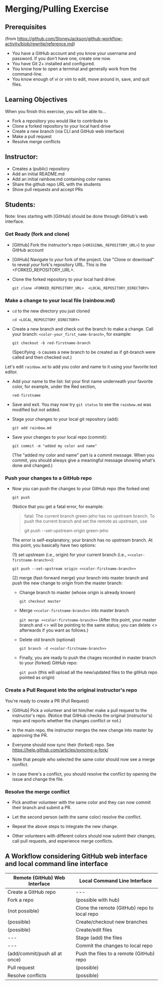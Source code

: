# Merging/Pulling Exercise

## Prerequisites 

(from https://github.com/StoneyJackson/github-workflow-activity/blob/rewrite/reference.md)

- You have a GitHub account and you know your username and password. If you
  don't have one, create one now.
- You have Git 2+ installed and configured.
- You know how to open a terminal and generally work from the command-line.
- You know enough of vi or vim to edit, move around in, save, and quit files.

## Learning Objectives
When you finish this exercise, you will be able to...
- Fork a repository you would like to contribute to
- Clone a forked repository to your local hard drive
- Create a new branch (via CLI and GitHub web interface)
- Make a pull request 
- Resolve merge conflicts

## Instructor:

- Creates a (public) repository
- Add an initial README.md
- Add an initial rainbow.md containing color names
- Share the github repo URL with the students
- Show pull requests and accept PRs 

## Students: 
Note: lines starting with [GitHub] should be done through GitHub's web interface.

### Get Ready (fork and clone)

- [GitHub] Fork the instructor's repo (`<ORIGINAL_REPOSITORY_URL>`) to your GitHub account

- [GitHub] Navigate to _your_ fork of the project. Use "Clone or download" to reveal _your_ fork's repository URL. This is the <FORKED_REPOSITORY_URL>.

- Clone the forked repository to your local hard drive:

  `git clone <FORKED_REPOSITORY_URL>  <LOCAL_REPOSITORY_DIRECTORY>`

### Make a change to your local file (rainbow.md)

- `cd` to the new directory you just cloned

  `cd <LOCAL_REPOSITORY_DIRECTORY>`

- Create a new branch and check out the branch to make a change. Call your branch: `<color-your_first_name-branch>`, for example:

  `git checkout -b red-firstname-branch`

  (Specifying `-b` causes a new branch to be created as if git-branch were called and then checked out.)

Let's edit `rainbow.md` to add you color and name to it using your favorite text editor.

- Add your name to the list: list your first name underneath your favorite color, for example, under the Red section,

  `red-firstname`

- Save and exit. You may now try `git status` to see the `rainbow.md` was modified but not added.

- Stage your changes to your local git repository (add):

  `git add rainbow.md`

- Save your changes to your local repo (commit):

  `git commit -m "added my color and name"`

  (The "added my color and name" part is a commit message. When you commit, you should always give a meaningful message showing what's done and changed.)

### Push your changes to a GitHub repo

- Now you can push the changes to your GitHub repo (the forked one)

  `git push`

  (Notice that you get a fatal error, for example:

  > fatal: The current branch green-jeho has no upstream branch.
  > To push the current branch and set the remote as upstream, use
  > 
  >    git push --set-upstream origin green-jeho

  The error is self-explanatory; your branch has no upstream branch. At this point, you basically have two options: 

  (1) set upstream (i.e., origin) for your current branch (i.e., `<<color-firstname-branch>>`): 

    `git push --set-upstream origin <<color-firstname-branch>>`

  (2) merge (fast-forward merge) your branch into master branch and push the new change to origin from the master branch:

  - Change branch to master (whose origin is already known)

    `git checkout master`

  - Merge `<<color-firstname-branch>>` into master branch
  
    `git merge <<color-firstname-branch>>` (After this point, your master branch and <<color-firstname-branch>> will be pointing to the same status; you can delete <<color-firstname-branch>> afterwards if you want as follows.)

  - Delete old branch (optional)
  
    `git branch -d <<color-firstname-branch>>` 

  - Finally, you are ready to push the chages recorded in master branch to your (forked) GitHub repo:
  
    `git push` (this will upload all the new/updated files to the gitHub repo pointed as origin)
  
### Create a Pull Request into the original instructor's repo

You're ready to create a PR (Pull Request)

- [GitHub] Pick a volunteer and let him/her make a pull request to the instructor's repo. 
  (Notice that GitHub checks the original (instructor's) repo and reports whether the changes conflict or not.) 

- In the main repo, the instructor merges the new change into master by approving the PR.

- Everyone should now sync their (forked) repo. See https://help.github.com/articles/syncing-a-fork/

- Note that people who selected the same color should now see a merge conflict.

- In case there's a conflict, you should resolve the conflict by opening the issue and change the file.

### Resolve the merge conflict
  
- Pick another volunteer with the same color and they can now commit their branch and submit a PR.

- Let the second person (with the same color) resolve the conflict.
  
- Repeat the above steps to integrate the new change.

- Other volunteers with different colors should now submit their changes, call pull requests, and experience merge conflicts.

## A Workflow considering GitHub web interface and local command line interface

| Remote (GitHub) Web Interface | Local Command Line Interface |
| --- | --- |
| Create a GitHub repo | --- |
| Fork a repo | (possible with hub) |
| (not possible) | Clone the remote (GitHub) repo to local repo |
| (possible) | Create/checkout new branches |
| (possible) | Create/edit files |
| --- | Stage (add) the files |
| --- | Commit the changes to local repo |
| (add/commit/push all at once) | Push the files to a remote (GitHub) repo |
| Pull request | (possible) |
| Resolve conflicts | (possible) |

